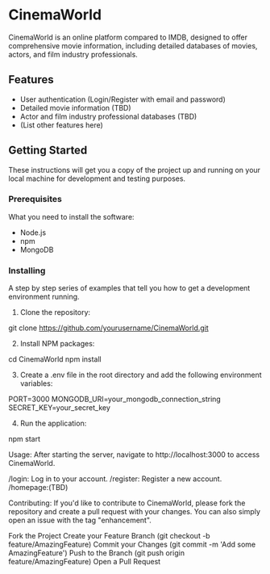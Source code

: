# CinemaWorld
CinemaWorld is an online platform compared to IMDB, designed to offer comprehensive movie information, including detailed databases of movies, actors, and film industry professionals.

## Features

- User authentication (Login/Register with email and password)
- Detailed movie information (TBD)
- Actor and film industry professional databases (TBD)
- (List other features here)

## Getting Started

These instructions will get you a copy of the project up and running on your local machine for development and testing purposes.

### Prerequisites

What you need to install the software:

- Node.js
- npm
- MongoDB

### Installing

A step by step series of examples that tell you how to get a development environment running.

1. Clone the repository:

git clone https://github.com/yourusername/CinemaWorld.git


2. Install NPM packages:

cd CinemaWorld
npm install


3. Create a .env file in the root directory and add the following environment variables:

PORT=3000
MONGODB_URI=your_mongodb_connection_string
SECRET_KEY=your_secret_key


4. Run the application:

npm start




Usage:
After starting the server, navigate to http://localhost:3000 to access CinemaWorld.

/login: Log in to your account.
/register: Register a new account.
/homepage:(TBD)



Contributing:
If you'd like to contribute to CinemaWorld, please fork the repository and create a pull request with your changes. You can also simply open an issue with the tag "enhancement".

Fork the Project
Create your Feature Branch (git checkout -b feature/AmazingFeature)
Commit your Changes (git commit -m 'Add some AmazingFeature')
Push to the Branch (git push origin feature/AmazingFeature)
Open a Pull Request